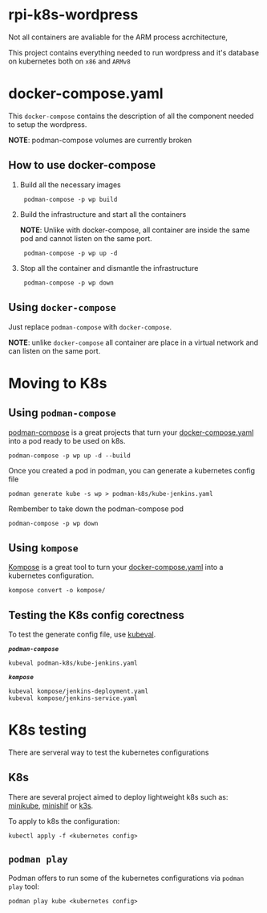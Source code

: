 # rpi-k8s-wordpress
Not all containers are avaliable for the ARM process acrchitecture,

This project contains everything needed to run wordpress and it's database on kubernetes both on `x86` and `ARMv8`

# docker-compose.yaml
This `docker-compose` contains the description of all the component needed to setup the wordpress.

**NOTE**: podman-compose volumes are currently broken

## How to use docker-compose
1. Build all the necessary images

        podman-compose -p wp build

2. Build the infrastructure and start all the containers
    
    **NOTE**: Unlike with docker-compose, all container are inside the same pod and cannot listen on the same port.

        podman-compose -p wp up -d

3. Stop all the container and dismantle the infrastructure

        podman-compose -p wp down

## Using `docker-compose`
Just replace `podman-compose` with `docker-compose`.

**NOTE**: unlike `docker-compose` all container are place in a virtual network and can listen on the same port.

# Moving to K8s

## Using `podman-compose`
[podman-compose](https://github.com/containers/podman-compose) is a great projects that turn your [docker-compose.yaml](https://docs.docker.com/compose/compose-file/) into a pod ready to be used on k8s.

    podman-compose -p wp up -d --build 

Once you created a pod in podman, you can generate a kubernetes config file

    podman generate kube -s wp > podman-k8s/kube-jenkins.yaml

Rembember to take down the podman-compose pod

    podman-compose -p wp down


## Using `kompose`
[Kompose](https://github.com/kubernetes/kompose) is a great tool to turn your [docker-compose.yaml](https://docs.docker.com/compose/compose-file/) into a kubernetes configuration.

    kompose convert -o kompose/ 

## Testing the K8s config corectness
To test the generate config file, use [kubeval](https://www.kubeval.com).

***`podman-compose`***

    kubeval podman-k8s/kube-jenkins.yaml

***`kompose`***

    kubeval kompose/jenkins-deployment.yaml
    kubeval kompose/jenkins-service.yaml

# K8s testing
There are serveral way to test the kubernetes configurations

## K8s 
There are several project aimed to deploy lightweight k8s such as: [minikube](https://minikube.sigs.k8s.io/docs/), [minishif](https://www.okd.io/minishift/) or [k3s](https://k3s.io/).

To apply to k8s the configuration:

    kubectl apply -f <kubernetes config>

## `podman play`
Podman offers to run some of the kubernetes configurations via `podman play` tool:

    podman play kube <kubernetes config>